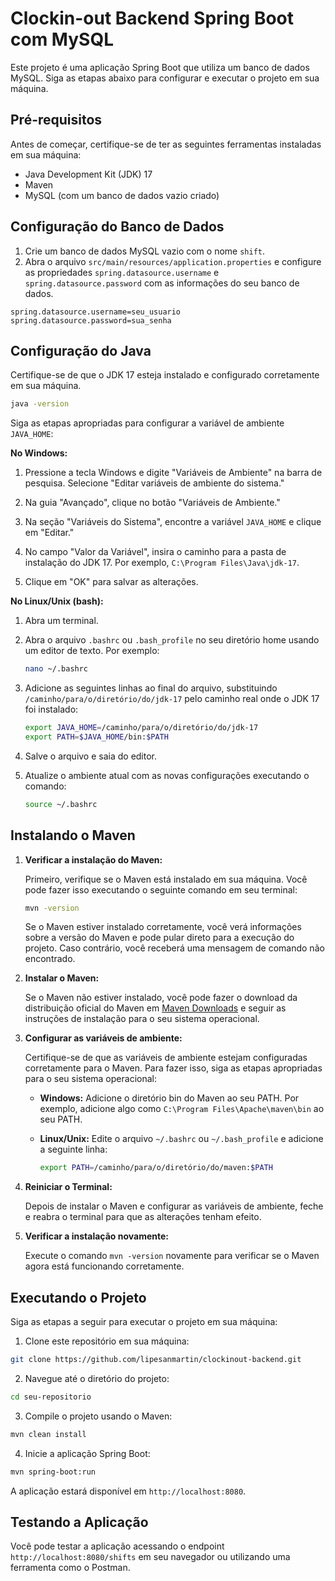

# Clockin-out Backend Spring Boot com MySQL

Este projeto é uma aplicação Spring Boot que utiliza um banco de dados MySQL. Siga as etapas abaixo para configurar e executar o projeto em sua máquina.

## Pré-requisitos

Antes de começar, certifique-se de ter as seguintes ferramentas instaladas em sua máquina:

- Java Development Kit (JDK) 17
- Maven
- MySQL (com um banco de dados vazio criado)

## Configuração do Banco de Dados

1. Crie um banco de dados MySQL vazio com o nome `shift`.
2. Abra o arquivo `src/main/resources/application.properties` e configure as propriedades `spring.datasource.username` e `spring.datasource.password` com as informações do seu banco de dados.

```properties
spring.datasource.username=seu_usuario
spring.datasource.password=sua_senha
```

## Configuração do Java

Certifique-se de que o JDK 17 esteja instalado e configurado corretamente em sua máquina. 

```bash
java -version
```


Siga as etapas apropriadas para configurar a variável de ambiente `JAVA_HOME`:

**No Windows:**

1. Pressione a tecla Windows e digite "Variáveis de Ambiente" na barra de pesquisa. Selecione "Editar variáveis de ambiente do sistema."

2. Na guia "Avançado", clique no botão "Variáveis de Ambiente."

3. Na seção "Variáveis do Sistema", encontre a variável `JAVA_HOME` e clique em "Editar."

4. No campo "Valor da Variável", insira o caminho para a pasta de instalação do JDK 17. Por exemplo, `C:\Program Files\Java\jdk-17`.

5. Clique em "OK" para salvar as alterações.

**No Linux/Unix (bash):**

1. Abra um terminal.

2. Abra o arquivo `.bashrc` ou `.bash_profile` no seu diretório home usando um editor de texto. Por exemplo:

   ```bash
   nano ~/.bashrc
   ```
   

3. Adicione as seguintes linhas ao final do arquivo, substituindo `/caminho/para/o/diretório/do/jdk-17` pelo caminho real onde o JDK 17 foi instalado:

   ```bash
   export JAVA_HOME=/caminho/para/o/diretório/do/jdk-17
   export PATH=$JAVA_HOME/bin:$PATH
   ```
   

4. Salve o arquivo e saia do editor.

5. Atualize o ambiente atual com as novas configurações executando o comando:

   ```bash
   source ~/.bashrc
   ```
   

## Instalando o Maven


1. **Verificar a instalação do Maven:**

   Primeiro, verifique se o Maven está instalado em sua máquina. Você pode fazer isso executando o seguinte comando em seu terminal:

   ```bash
   mvn -version
   ```
   

   Se o Maven estiver instalado corretamente, você verá informações sobre a versão do Maven e pode pular direto para a execução do projeto. Caso contrário, você receberá uma mensagem de comando não encontrado. 

2. **Instalar o Maven:**

   Se o Maven não estiver instalado, você pode fazer o download da distribuição oficial do Maven em [Maven Downloads](https://maven.apache.org/download.cgi) e seguir as instruções de instalação para o seu sistema operacional.

3. **Configurar as variáveis de ambiente:**

   Certifique-se de que as variáveis de ambiente estejam configuradas corretamente para o Maven. Para fazer isso, siga as etapas apropriadas para o seu sistema operacional:

   - **Windows:** Adicione o diretório bin do Maven ao seu PATH. Por exemplo, adicione algo como `C:\Program Files\Apache\maven\bin` ao seu PATH.

   - **Linux/Unix:** Edite o arquivo `~/.bashrc` ou `~/.bash_profile` e adicione a seguinte linha:

     ```bash
     export PATH=/caminho/para/o/diretório/do/maven:$PATH
     ```
     

4. **Reiniciar o Terminal:**

   Depois de instalar o Maven e configurar as variáveis de ambiente, feche e reabra o terminal para que as alterações tenham efeito.

5. **Verificar a instalação novamente:**

   Execute o comando `mvn -version` novamente para verificar se o Maven agora está funcionando corretamente.


## Executando o Projeto

Siga as etapas a seguir para executar o projeto em sua máquina:

1. Clone este repositório em sua máquina:

```bash
git clone https://github.com/lipesanmartin/clockinout-backend.git
```


2. Navegue até o diretório do projeto:

```bash
cd seu-repositorio
```


3. Compile o projeto usando o Maven:

```bash
mvn clean install
```


4. Inicie a aplicação Spring Boot:

```bash
mvn spring-boot:run
```


A aplicação estará disponível em `http://localhost:8080`.

## Testando a Aplicação

Você pode testar a aplicação acessando o endpoint `http://localhost:8080/shifts` em seu navegador ou utilizando uma ferramenta como o Postman.
